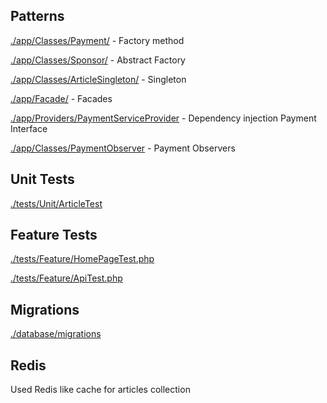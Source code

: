 <h2>Patterns</h2>

<p><u>./app/Classes/Payment/</u> - Factory method</p>
<p><u>./app/Classes/Sponsor/</u> - Abstract Factory</p>
<p><u>./app/Classes/ArticleSingleton/</u> - Singleton</p>
<p><u>./app/Facade/</u> - Facades</p>
<p><u>./app/Providers/PaymentServiceProvider</u> - Dependency injection Payment Interface</p>
<p><u>./app/Classes/PaymentObserver</u> - Payment Observers</p>

<h2>Unit Tests</h2>
<p><u>./tests/Unit/ArticleTest</u></p>

<h2>Feature Tests</h2>
<p><u>./tests/Feature/HomePageTest.php</u></p>
<p><u>./tests/Feature/ApiTest.php</u></p>

<h2>Migrations</h2>
<p><u>./database/migrations</u></p>

<h2>Redis</h2>
<p>Used Redis like cache for articles collection</p>
